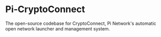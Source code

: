 # Pi-CryptoConnect
The open-source codebase for CryptoConnect, Pi Network's automatic open network launcher and management system.
